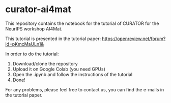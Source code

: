 # curator-ai4mat
This repository contains the notebook for the tutorial of CURATOR for the NeurIPS workshop AI4Mat.


This tutorial is presented in the tutorial paper: https://openreview.net/forum?id=pKmcMaULn1&

In order to do the tutorial:
1. Download/clone the repository
2. Upload it on Google Colab (you need GPUs)
3. Open the .ipynb and follow the instructions of the tutorial
4. Done! 

For any problems, please feel free to contact us, you can find the e-mails in the tutorial paper.
